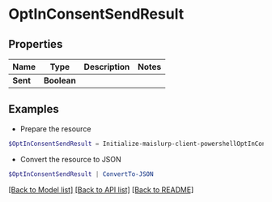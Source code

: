 # OptInConsentSendResult
## Properties

Name | Type | Description | Notes
------------ | ------------- | ------------- | -------------
**Sent** | **Boolean** |  | 

## Examples

- Prepare the resource
```powershell
$OptInConsentSendResult = Initialize-maislurp-client-powershellOptInConsentSendResult  -Sent null
```

- Convert the resource to JSON
```powershell
$OptInConsentSendResult | ConvertTo-JSON
```

[[Back to Model list]](../README#documentation-for-models) [[Back to API list]](../README#documentation-for-api-endpoints) [[Back to README]](../README)

